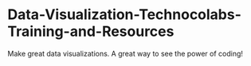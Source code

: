 # Data-Visualization-Technocolabs-Training-and-Resources
Make great data visualizations. A great way to see the power of coding!
